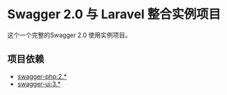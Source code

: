 # Swagger 2.0 与 Laravel 整合实例项目

这个一个完整的Swagger 2.0 使用实例项目。

## 项目依赖

- [swagger-php:2.*](https://github.com/zircote/swagger-php)
- [swagger-ui:3.*](https://github.com/swagger-api/swagger-ui)